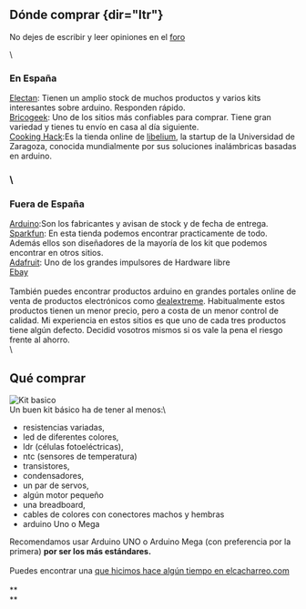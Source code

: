 Dónde comprar {dir="ltr"}
-------------

No dejes de escribir y leer opiniones en el
[foro](http://campusvirtual.ugr.es/moodle/mod/forum/discuss.php?d=58303)

\

### En España

[Electan](http://www.electan.com/): Tienen un amplio stock de muchos
productos y varios kits interesantes sobre arduino. Responden rápido. \
 [Bricogeek](http://www.bricogeek.com/shop/): Uno de los sitios más
confiables para comprar. Tiene gran variedad y tienes tu envío en casa
al día siguiente. \
 [Cooking Hack](http://www.cooking-hacks.com/):Es la tienda online de
[libelium](http://www.libelium.com/), la startup de la Universidad de
Zaragoza, conocida mundialmente por sus soluciones inalámbricas basadas
en arduino.

### \

### Fuera de España

[Arduino](http://store.arduino.cc/eu/index.php):Son los fabricantes y
avisan de stock y de fecha de entrega. \
 [Sparkfun](http://www.sparkfun.com/): En esta tienda podemos encontrar
practicamente de todo. Además ellos son diseñadores de la mayoría de los
kit que podemos encontrar en otros sitios. \
 [Adafruit](http://adafruit.com/): Uno de los grandes impulsores de
Hardware libre \
 [Ebay](http://www.ebay.es/)\
\
También puedes encontrar productos arduino en grandes portales online de
venta de productos electrónicos como [dealextreme](http://dx.com/).
Habitualmente estos productos tienen un menor precio, pero a costa de un
menor control de calidad. Mi experiencia en estos sitios es que uno de
cada tres productos tiene algún defecto. Decidid vosotros mismos si os
vale la pena el riesgo frente al ahorro.\
\

Qué comprar
-----------

![Kit
basico](http://ecampus.ugr.es/moodle/draftfile.php/900/user/draft/295157043/imagenes/KitCacharreo.png "Kit basico")
\
 Un buen kit básico ha de tener al menos:\

-   resistencias variadas,
-   led de diferentes colores,
-   ldr (células fotoeléctricas),
-   ntc (sensores de temperatura)
-   transistores,
-   condensadores,
-   un par de servos,
-   algún motor pequeño
-   una breadboard,
-   cables de colores con conectores machos y hembras
-   arduino Uno o Mega

Recomendamos usar Arduino UNO o Arduino Mega (con preferencia por la
primera) **por ser los más estándares.** \
\
Puedes encontrar una [que hicimos hace algún tiempo en elcacharreo.com\
\
](http://blog.elcacharreo.com/2011/06/02/kit-de-iniciacion-de-arduino-i/)[](mailto:info@elcacharreo.com)**\
**


